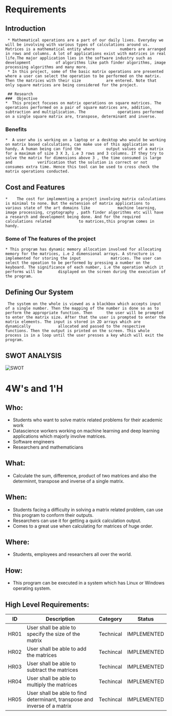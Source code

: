 # Requirements

## Introduction

     * Mathematical operations are a part of our daily lives. Everyday we will be involving with various types of calculations around us. Matrices is a mathematical entity where           numbers are arranged in rows and columns. A lot of applications exist with matrices in real life.The major application lies in the software industry such as development           of algorithms like path finder algorithms, image processing algorithms and many more.
     * In this project, some of the basic matrix operations are presented where a user can select the operation to be performed on the matrix. Then the matrices with their size           are entered. Note that only square matrices are being considered for the project.
     
     ## Research
    ###  Objective
    *  This project focuses on matrix operations on square matrices. The operations performed on a pair of square matrices are, addition, subtraction and multiplication. The              operations performed on a single square matrix are, transpose, determinant and inverse.

### Benefits
    *  A user who is working on a laptop or a desktop who would be working on matrix based calculations, can make use of this application as handy. A human being can find the           output values of a matrix for a maximum of size 3 X 3, i.e 3 rows and 3 columns. If they try to solve the matrix for dimensions above 3 , the time consumed is large and           verification that the solution is correct or not consumes extra time. Hence this tool can be used to cross check the matrix operations conducted.

## Cost and Features
    *    The cost for implementing a project involving matrix calculations is minimal to none. But the extension of matrix applications to various state of the art domains like            machine learning, image processing, cryptography , path finder algorithms etc will have a research and development being done. And for the required calculations related            to matrices,this program comes in handy.

### Some of The features of the project
    * This program has dynamic memory allocation involved for allocating memory for the matrices, i.e 2 dimensional arrays. A structure is implemented for storing the input             matrices. The user can select the opeation to be performed by pressing a number on the keyboard. The significance of each number, i.e the operation which it performs will be       displayed on the screen during the execution of the program.
## Defining Our System
     The system on the whole is viewed as a blackbox which accepts input of a single number. Then the mapping of the number is done so as to perform the appropriate function. Then      the user will be prompted to enter the matrix size. After that the user is prompted to enter the matrix elements. The input is stored in 2D arrays which are dynamically            allocated and passed to the respective functions. Then the output is printed on the screen. This whole process is in a loop until the user presses a key which will exit the        program.
## SWOT ANALYSIS
![SWOT](https://user-images.githubusercontent.com/89777871/132322759-8a89797f-37fc-463e-8d70-ad11e99ee5c4.png)


# 4W&#39;s and 1&#39;H

## Who:
 * Students who want to solve matrix related problems for their academic work
 * Datascience workers working on machine learning and deep learning applications which majorly involve matrices.
 * Software engineers
 * Researchers and mathematicians

## What:
 * Calculate the sum, differemce, product of two matrices and also the determinnt, transpose and inverse of a single matrix.


## When:
 * Students facing a difficulty in solving a matrix related problem, can use this program to conform their outputs.
 * Researchers can use it for getting a quick calculation output.
 * Comes to a great use when calculating for matrices of huge order.

## Where:
 * Students, employees and researchers all over the world.

## How:
 * This program can be executed in a system which has Linux or Windows operating system.


## High Level Requirements: 

| ID | Description | Category | Status | 
| ----- | ----- | ------- | ---------|
| HR01 | User shall be able to specify the size of the matrix |Technical| IMPLEMENTED |
| HR02 | User shall be able to add the matrices| Techincal | IMPLEMENTED | 
| HR03 | User shall be able to subtract the matrices| Techincal |  IMPLEMENTED  |
| HR04 | User shall be able to multiply the matrices | Techincal |  IMPLEMENTED  |
| HR05 | User shall be able to find determinant, transpose and inverse of a matrix | Techincal |  IMPLEMENTED  |




















